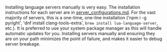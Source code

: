 Installing language servers manually is very easy. The installation instructions for each server are in [server_configurations.md](https://github.com/neovim/nvim-lspconfig/blob/master/doc/server_configurations.md). For the vast majority of servers, this is a one-time, one-line installation ('npm i -g pyright', 'dnf install clang-tools-extra', `brew install lua-language-server`, etc.). It is preferred to use your system package manager as this will handle automatic updates for you. Installing servers manually and ensuring they are on your path minimizes the point of failure, and makes it easier to debug server breakage.

